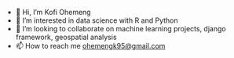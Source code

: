 - 👋 Hi, I’m Kofi Ohemeng 
- 👀 I’m interested in data science with R and Python 
- 💞️ I’m looking to collaborate on machine learning projects, django framework, geospatial analysis
- 📫 How to reach me ohemengk95@gmail.com

<!---
kof1nti/kof1nti is a ✨ special ✨ repository because its `README.md` (this file) appears on your GitHub profile.
You can click the Preview link to take a look at your changes.
--->
